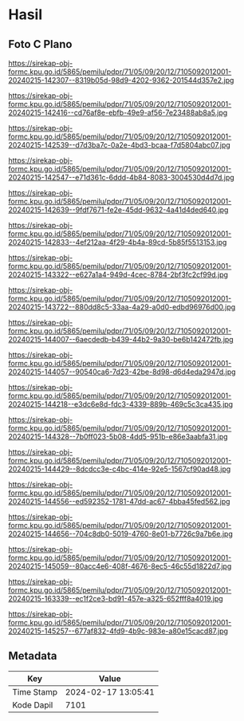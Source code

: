 # Hasil

## Foto C Plano

https://sirekap-obj-formc.kpu.go.id/5865/pemilu/pdpr/71/05/09/20/12/7105092012001-20240215-142307--8319b05d-98d9-4202-9362-201544d357e2.jpg

https://sirekap-obj-formc.kpu.go.id/5865/pemilu/pdpr/71/05/09/20/12/7105092012001-20240215-142416--cd76af8e-ebfb-49e9-af56-7e23488ab8a5.jpg

https://sirekap-obj-formc.kpu.go.id/5865/pemilu/pdpr/71/05/09/20/12/7105092012001-20240215-142539--d7d3ba7c-0a2e-4bd3-bcaa-f7d5804abc07.jpg

https://sirekap-obj-formc.kpu.go.id/5865/pemilu/pdpr/71/05/09/20/12/7105092012001-20240215-142547--e71d361c-6ddd-4b84-8083-3004530d4d7d.jpg

https://sirekap-obj-formc.kpu.go.id/5865/pemilu/pdpr/71/05/09/20/12/7105092012001-20240215-142639--9fdf7671-fe2e-45dd-9632-4a41d4ded640.jpg

https://sirekap-obj-formc.kpu.go.id/5865/pemilu/pdpr/71/05/09/20/12/7105092012001-20240215-142833--4ef212aa-4f29-4b4a-89cd-5b85f5513153.jpg

https://sirekap-obj-formc.kpu.go.id/5865/pemilu/pdpr/71/05/09/20/12/7105092012001-20240215-143322--e627a1a4-949d-4cec-8784-2bf3fc2cf99d.jpg

https://sirekap-obj-formc.kpu.go.id/5865/pemilu/pdpr/71/05/09/20/12/7105092012001-20240215-143722--880dd8c5-33aa-4a29-a0d0-edbd96976d00.jpg

https://sirekap-obj-formc.kpu.go.id/5865/pemilu/pdpr/71/05/09/20/12/7105092012001-20240215-144007--6aecdedb-b439-44b2-9a30-be6b142472fb.jpg

https://sirekap-obj-formc.kpu.go.id/5865/pemilu/pdpr/71/05/09/20/12/7105092012001-20240215-144057--90540ca6-7d23-42be-8d98-d6d4eda2947d.jpg

https://sirekap-obj-formc.kpu.go.id/5865/pemilu/pdpr/71/05/09/20/12/7105092012001-20240215-144218--e3dc6e8d-fdc3-4339-889b-469c5c3ca435.jpg

https://sirekap-obj-formc.kpu.go.id/5865/pemilu/pdpr/71/05/09/20/12/7105092012001-20240215-144328--7b0ff023-5b08-4dd5-951b-e86e3aabfa31.jpg

https://sirekap-obj-formc.kpu.go.id/5865/pemilu/pdpr/71/05/09/20/12/7105092012001-20240215-144429--8dcdcc3e-c4bc-414e-92e5-1567cf90ad48.jpg

https://sirekap-obj-formc.kpu.go.id/5865/pemilu/pdpr/71/05/09/20/12/7105092012001-20240215-144556--ed592352-1781-47dd-ac67-4bba45fed562.jpg

https://sirekap-obj-formc.kpu.go.id/5865/pemilu/pdpr/71/05/09/20/12/7105092012001-20240215-144656--704c8db0-5019-4760-8e01-b7726c9a7b6e.jpg

https://sirekap-obj-formc.kpu.go.id/5865/pemilu/pdpr/71/05/09/20/12/7105092012001-20240215-145059--80acc4e6-408f-4676-8ec5-46c55d1822d7.jpg

https://sirekap-obj-formc.kpu.go.id/5865/pemilu/pdpr/71/05/09/20/12/7105092012001-20240215-163339--ec1f2ce3-bd91-457e-a325-652fff8a4019.jpg

https://sirekap-obj-formc.kpu.go.id/5865/pemilu/pdpr/71/05/09/20/12/7105092012001-20240215-145257--677af832-4fd9-4b9c-983e-a80e15cacd87.jpg


## Metadata

| Key        | Value               |
| ---------- | ------------------- |
| Time Stamp | 2024-02-17 13:05:41 |
| Kode Dapil | 7101                |



